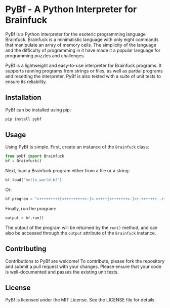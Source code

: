 # PyBf - A Python Interpreter for Brainfuck

PyBf is a Python interpreter for the esoteric programming language Brainfuck. Brainfuck is a minimalistic language with only eight commands that manipulate an array of memory cells. The simplicity of the language and the difficulty of programming in it have made it a popular language for programming puzzles and challenges.

PyBf is a lightweight and easy-to-use interpreter for Brainfuck programs. It supports running programs from strings or files, as well as partial programs and resetting the interpreter. PyBf is also tested with a suite of unit tests to ensure its reliability.

## Installation

PyBf can be installed using pip:

```bash
pip install pybf
```

## Usage

Using PyBf is simple. First, create an instance of the `Brainfuck` class:

```python
from pybf import Brainfuck
bf = Brainfuck()
```

Next, load a Brainfuck program either from a file or a string:

```python
bf.load("hello_world.bf")
```

Or:

```python
bf.program = ">+++++++++[<+++++++++>-]<.>++++[<+++++++>-]<+.+++++++..+++.>>++++++[<+++++++>-]<++.------------.>++++++[<+++++++++>-]<+.<.+++.------.--------.>>>++++[<++++++++>-]<+."
```

Finally, run the program:

```python
output = bf.run()
```

The output of the program will be returned by the `run()` method, and can also be accessed through the `output` attribute of the `Brainfuck` instance.

## Contributing

Contributions to PyBf are welcome! To contribute, please fork the repository and submit a pull request with your changes. Please ensure that your code is well-documented and passes the existing unit tests.

## License

PyBf is licensed under the MIT License. See the LICENSE file for details.
